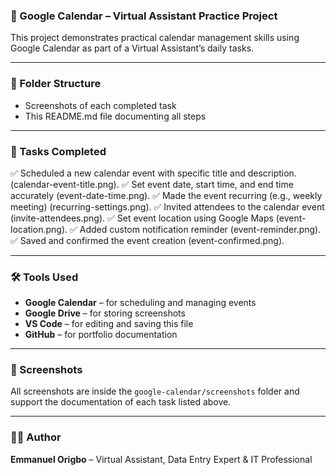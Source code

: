 

### 📅 Google Calendar – Virtual Assistant Practice Project

This project demonstrates practical calendar management skills using Google Calendar as part of a Virtual Assistant’s daily tasks.

---

### 📂 Folder Structure

* Screenshots of each completed task
* This README.md file documenting all steps

---

### 📌 Tasks Completed

✅ Scheduled a new calendar event with specific title and description. (calendar-event-title.png).
✅ Set event date, start time, and end time accurately (event-date-time.png).
✅ Made the event recurring (e.g., weekly meeting) (recurring-settings.png).
✅ Invited attendees to the calendar event (invite-attendees.png).
✅ Set event location using Google Maps (event-location.png).
✅ Added custom notification reminder (event-reminder.png).
✅ Saved and confirmed the event creation (event-confirmed.png).

---

### 🛠 Tools Used

* **Google Calendar** – for scheduling and managing events
* **Google Drive** – for storing screenshots
* **VS Code** – for editing and saving this file
* **GitHub** – for portfolio documentation

---

### 📸 Screenshots

All screenshots are inside the `google-calendar/screenshots` folder and support the documentation of each task listed above.

---

### 👨‍💻 Author

**Emmanuel Origbo** – Virtual Assistant, Data Entry Expert & IT Professional


